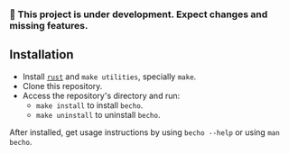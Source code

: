 ### 🚧 This project is under development. Expect changes and missing features.

## Installation
  + Install [`rust`](https://www.rust-lang.org) and `make utilities`, specially
    `make`.
  + Clone this repository.
  + Access the repository's directory and run:
    + `make install` to install `becho`.
    + `make uninstall` to uninstall `becho`.

After installed, get usage instructions by using `becho --help` or using
`man becho`.
